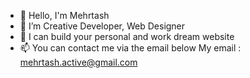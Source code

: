 - 👋 Hello, I'm Mehrtash
- 👀 I’m Creative Developer, Web Designer
- 💞️ I can build your personal and work dream website
- 📫 You can contact me via the email below
 My email : mehrtash.active@gmail.com


